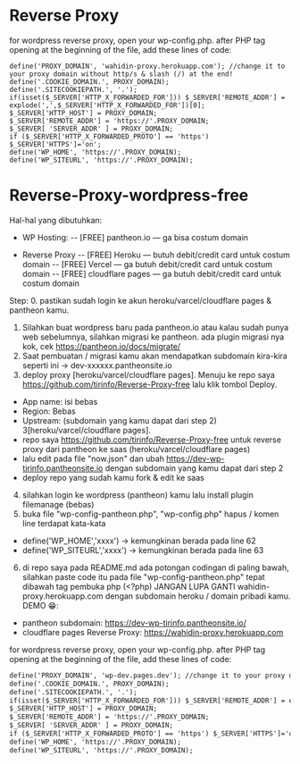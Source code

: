 # Reverse Proxy


for wordpress reverse proxy, open your wp-config.php. after PHP tag opening at the beginning of the file, add these lines of code:
````
define('PROXY_DOMAIN', 'wahidin-proxy.herokuapp.com'); //change it to your proxy domain without http/s & slash (/) at the end!
define('.COOKIE_DOMAIN.', PROXY_DOMAIN);
define('.SITECOOKIEPATH.', '.');
if(isset($_SERVER['HTTP_X_FORWARDED_FOR'])) $_SERVER['REMOTE_ADDR'] = explode(',',$_SERVER['HTTP_X_FORWARDED_FOR'])[0];
$_SERVER['HTTP_HOST'] = PROXY_DOMAIN;
$_SERVER['REMOTE_ADDR'] = 'https://'.PROXY_DOMAIN;
$_SERVER[ 'SERVER_ADDR' ] = PROXY_DOMAIN;
if ($_SERVER['HTTP_X_FORWARDED_PROTO'] == 'https') $_SERVER['HTTPS']='on';
define('WP_HOME', 'https://'.PROXY_DOMAIN);
define('WP_SITEURL', 'https://'.PROXY_DOMAIN);
````



# Reverse-Proxy-wordpress-free
Hal-hal yang dibutuhkan:
- WP Hosting:
 -- [FREE] pantheon.io — ga bisa costum domain

- Reverse Proxy
 -- [FREE] Heroku — butuh debit/credit card untuk costum domain
 -- [FREE] Vercel — ga butuh debit/credit card untuk costum domain
 -- [FREE] cloudflare pages — ga butuh debit/credit card untuk costum domain

Step:
0. pastikan sudah login ke akun heroku/varcel/cloudflare pages & pantheon kamu.
1. Silahkan buat wordpress baru pada pantheon.io atau kalau sudah punya web sebelumnya, silahkan migrasi ke pantheon. ada plugin migrasi nya kok, cek https://pantheon.io/docs/migrate/
2. Saat pembuatan / migrasi kamu akan mendapatkan subdomain kira-kira seperti ini -> dev-xxxxxx.pantheonsite.io
3. deploy proxy [heroku/varcel/cloudflare pages]. Menuju ke repo saya https://github.com/tirinfo/Reverse-Proxy-free lalu klik tombol Deploy.
 - App name: isi bebas
 - Region: Bebas
 - Upstream: (subdomain yang kamu dapat dari step 2)
3[heroku/varcel/cloudflare pages].
 - repo saya https://github.com/tirinfo/Reverse-Proxy-free untuk reverse proxy dari pantheon ke saas (heroku/varcel/cloudflare pages)
 - lalu edit pada file "now.json" dan ubah https://dev-wp-tirinfo.pantheonsite.io dengan subdomain yang kamu dapat dari step 2
 - deploy repo yang sudah kamu fork & edit ke saas
4. silahkan login ke wordpress (pantheon) kamu lalu install plugin filemanage (bebas)
5. buka file "wp-config-pantheon.php", "wp-config.php" hapus / komen line terdapat kata-kata
 - define('WP_HOME','xxxx') -> kemungkinan berada pada line 62
 - define('WP_SITEURL','xxxx') -> kemungkinan berada pada line 63
6. di repo saya pada README.md ada potongan codingan di paling bawah, silahkan paste code itu pada file "wp-config-pantheon.php" 
tepat dibawah tag pembuka php (<?php) JANGAN LUPA GANTI wahidin-proxy.herokuapp.com dengan subdomain heroku / domain pribadi kamu.
DEMO 😁:
- pantheon subdomain: https://dev-wp-tirinfo.pantheonsite.io/
- cloudflare pages Reverse Proxy: https://wahidin-proxy.herokuapp.com



for wordpress reverse proxy, open your wp-config.php. after PHP tag opening at the beginning of the file, add these lines of code:

```html
define('PROXY_DOMAIN', 'wp-dev.pages.dev'); //change it to your proxy domain without http/s & slash (/) at the end!
define('.COOKIE_DOMAIN.', PROXY_DOMAIN);
define('.SITECOOKIEPATH.', '.');
if(isset($_SERVER['HTTP_X_FORWARDED_FOR'])) $_SERVER['REMOTE_ADDR'] = explode(',',$_SERVER['HTTP_X_FORWARDED_FOR'])[0];
$_SERVER['HTTP_HOST'] = PROXY_DOMAIN;
$_SERVER['REMOTE_ADDR'] = 'https://'.PROXY_DOMAIN;
$_SERVER[ 'SERVER_ADDR' ] = PROXY_DOMAIN;
if ($_SERVER['HTTP_X_FORWARDED_PROTO'] == 'https') $_SERVER['HTTPS']='on';
define('WP_HOME', 'https://'.PROXY_DOMAIN);
define('WP_SITEURL', 'https://'.PROXY_DOMAIN);
```
